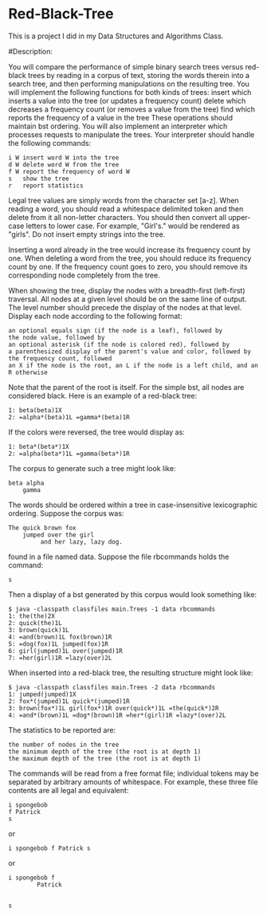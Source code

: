 # Red-Black-Tree
This is a project I did in my Data Structures and Algorithms Class.

#Description:

You will compare the performance of simple binary search trees versus red-black trees by reading in a corpus of text, storing the words therein into a search tree, and then performing manipulations on the resulting tree. You will implement the following functions for both kinds of trees: insert which inserts a value into the tree (or updates a frequency count) delete which decreases a frequency count (or removes a value from the tree) find which reports the frequency of a value in the tree These operations should maintain bst ordering. You will also implement an interpreter which processes requests to manipulate the trees. Your interpreter should handle the following commands:

    i W	insert word W into the tree
    d W	delete word W from the tree
    f W	report the frequency of word W
    s	show the tree
    r	report statistics
Legal tree values are simply words from the character set [a-z]. When reading a word, you should read a whitespace delimited token and then delete from it all non-letter characters. You should then convert all upper-case letters to lower case. For example, "Girl's." would be rendered as "girls". Do not insert empty strings into the tree.

Inserting a word already in the tree would increase its frequency count by one. When deleting a word from the tree, you should reduce its frequency count by one. If the frequency count goes to zero, you should remove its corresponding node completely from the tree.

When showing the tree, display the nodes with a breadth-first (left-first) traversal. All nodes at a given level should be on the same line of output. The level number should precede the display of the nodes at that level. Display each node according to the following format:

    an optional equals sign (if the node is a leaf), followed by
    the node value, followed by
    an optional asterisk (if the node is colored red), followed by
    a parenthesized display of the parent's value and color, followed by
    the frequency count, followed
    an X if the node is the root, an L if the node is a left child, and an R otherwise
Note that the parent of the root is itself. For the simple bst, all nodes are considered black. Here is an example of a red-black tree:

    1: beta(beta)1X
    2: =alpha*(beta)1L =gamma*(beta)1R
If the colors were reversed, the tree would display as:

    1: beta*(beta*)1X
    2: =alpha(beta*)1L =gamma(beta*)1R
The corpus to generate such a tree might look like:

    beta alpha
        gamma
The words should be ordered within a tree in case-insensitive lexicographic ordering. Suppose the corpus was:

    The quick brown fox
        jumped over the girl
             and her lazy, lazy dog.
found in a file named data. Suppose the file rbcommands holds the command:

    s
Then a display of a bst generated by this corpus would look something like:

    $ java -classpath classfiles main.Trees -1 data rbcommands
    1: the(the)2X
    2: quick(the)1L
    3: brown(quick)1L
    4: =and(brown)1L fox(brown)1R
    5: =dog(fox)1L jumped(fox)1R
    6: girl(jumped)1L over(jumped)1R
    7: =her(girl)1R =lazy(over)2L
When inserted into a red-black tree, the resulting structure might look like:

    $ java -classpath classfiles main.Trees -2 data rbcommands
    1: jumped(jumped)1X
    2: fox*(jumped)1L quick*(jumped)1R
    3: brown(fox*)1L girl(fox*)1R over(quick*)1L =the(quick*)2R
    4: =and*(brown)1L =dog*(brown)1R =her*(girl)1R =lazy*(over)2L
The statistics to be reported are:

    the number of nodes in the tree
    the minimum depth of the tree (the root is at depth 1)
    the maximum depth of the tree (the root is at depth 1)
The commands will be read from a free format file; individual tokens may be separated by arbitrary amounts of whitespace. For example, these three file contents are all legal and equivalent:

    i spongebob
    f Patrick
    s
or

    i spongebob f Patrick s
or

    i spongebob f
            Patrick    
    
    
    s
